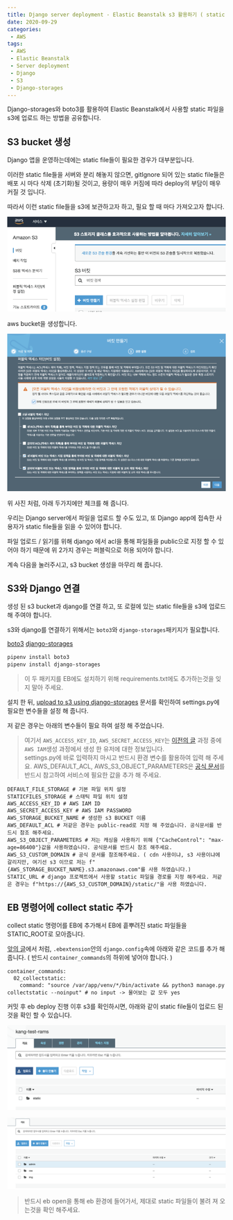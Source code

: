 ```yaml
---
title: Django server deployment - Elastic Beanstalk s3 활용하기 ( static file )
date: 2020-09-29
categories:
 - AWS
tags:
 - AWS
 - Elastic Beanstalk
 - Server deployment
 - Django
 - S3
 - Django-storages
---
```


Django-storages와 boto3를 활용하여 Elastic Beanstalk에서 사용할 static 파일을 s3에 업로드 하는 방법을 공유합니다. 

<!-- more -->

## S3 bucket 생성

Django 앱을 운영하는데에는 static file들이 필요한 경우가 대부분입니다. 

이러한 static file들을 서버와 분리 해놓지 않으면, gitIgnore 되어 있는 static file들은 배포 시 마다 삭제 (초기화)될 것이고, 용량이 매우 커짐에 따라 deploy의 부담이 매우 커질 것 입니다. 

따라서 이런 static file들을 s3에 보관하고자 하고, 필요 할 때 마다 가져오고자 합니다. 

![pic1.png](/assets/images/posts/2020-09-29-elasticbeanstalk-s3/pic1.png)

aws bucket을 생성합니다.

![pic2.png](/assets/images/posts/2020-09-29-elasticbeanstalk-s3/pic2.png)

위 사진 처럼, 아래 두가지에만 체크를 해 줍니다. 

우리는 Django server에서 파일을 업로드 할 수도 있고, 또 Django app에 접속한 사용자가 static file들을 읽을 수 있어야 합니다.

파일 업로드 / 읽기를 위해 django 에서 acl을 통해 파일들을 public으로 지정 할 수 있어야 하기 때문에 위 2가지 경우는 퍼블릭으로 허용 되어야 합니다.

계속 다음을 눌러주시고, s3 bucket 생성을 마무리 해 줍니다. 

## S3와 Django 연결

생성 된 s3 bucket과 django를 연결 하고, 또 로컬에 있는 static file들을 s3에 업로드 해 주여야 합니다. 

s3와 django를 연결하기 위해서는 `boto3`와 `django-storages`패키지가 필요합니다. 

[boto3](https://aws.amazon.com/ko/sdk-for-python/)
[django-storages](https://django-storages.readthedocs.io/en/latest/)

```bash
pipenv install boto3
pipenv install django-storages
```

> 이 두 패키지를 EB에도 설치하기 위해 requirements.txt에도 추가하는것을 잊지 말아 주세요. 

설치 한 뒤, [upload to s3 using django-storages](https://django-storages.readthedocs.io/en/latest/backends/amazon-S3.html) 문서를 확인하여 settings.py에 필요한 변수들을 설정 해 줍니다. 

저 같은 경우는 아래의 변수들이 필요 하여 설정 해 주었습니다.

> 여기서 `AWS_ACCESS_KEY_ID`, `AWS_SECRET_ACCESS_KEY`는 [이전의 글](https://kangraemin.github.io/aws/2020/09/23/elasticbeanstalk/) 과정 중에 `AWS IAM`생성 과정에서 생성 한 유저에 대한 정보입니다.   
> settings.py에 바로 입력하지 마시고 반드시 환경 변수를 활용하여 입력 해 주세요.
> AWS_DEFAULT_ACL, AWS_S3_OBJECT_PARAMETERS은 [공식 문서](https://django-storages.readthedocs.io/en/latest/backends/amazon-S3.html)를 반드시 참고하여 서비스에 필요한 값을 추가 해 주세요.

```
DEFAULT_FILE_STORAGE # 기본 파일 위치 설정
STATICFILES_STORAGE # 스태틱 파일 위치 설정
AWS_ACCESS_KEY_ID # AWS IAM ID
AWS_SECRET_ACCESS_KEY # AWS IAM PASSWORD
AWS_STORAGE_BUCKET_NAME # 생성한 s3 BUCKET 이름 
AWS_DEFAULT_ACL # 저같은 경우는 public-read로 지정 해 주었습니다. 공식문서를 반드시 참조 해주세요.
AWS_S3_OBJECT_PARAMETERS # 저는 캐싱을 사용하기 위해 {"CacheControl": "max-age=86400"}값을 사용하였습니다. 공식문서를 반드시 참조 해주세요.
AWS_S3_CUSTOM_DOMAIN # 공식 문서를 참조해주세요. ( cdn 사용이냐, s3 사용이냐에 갈리지만, 여기선 s3 이므로 저는 f"{AWS_STORAGE_BUCKET_NAME}.s3.amazonaws.com"를 사용 하였습니다.)
STATIC_URL # django 프로젝트에서 사용할 static 파일을 경로를 지정 해주세요. 저같은 경우는 f"https://{AWS_S3_CUSTOM_DOMAIN}/static/"을 사용 하였습니다.
```

## EB 명령어에 collect static 추가

collect static 명령어를 EB에 추가해서 EB에 흩뿌려진 static 파일들을 STATIC_ROOT로 모아줍니다.

[앞의 글](https://kangraemin.github.io/aws/2020/09/28/elasticbeanstalk-migration/)에서 처럼, `.ebextension`안의 `django.config`속에 아래와 같은 코드를 추가 해 줍니다. ( 반드시 `container_commands`의 하위에 넣어야 합니다. )

```
container_commands:
  02_collectstatic:
    command: "source /var/app/venv/*/bin/activate && python3 manage.py collectstatic --noinput" # no input -> 물어보는 값 모두 yes
```

커밋 후 eb deploy 진행 이후 s3를 확인하시면, 아래와 같이 static file들이 업로드 된 것을 확인 할 수 있습니다. 

![pic3.png](/assets/images/posts/2020-09-29-elasticbeanstalk-s3/pic3.png)

![pic4.png](/assets/images/posts/2020-09-29-elasticbeanstalk-s3/pic4.png)

> 반드시 eb open을 통해 eb 환경에 들어가서, 제대로 static 파일들이 불려 져 오는것을 확인 해주세요.